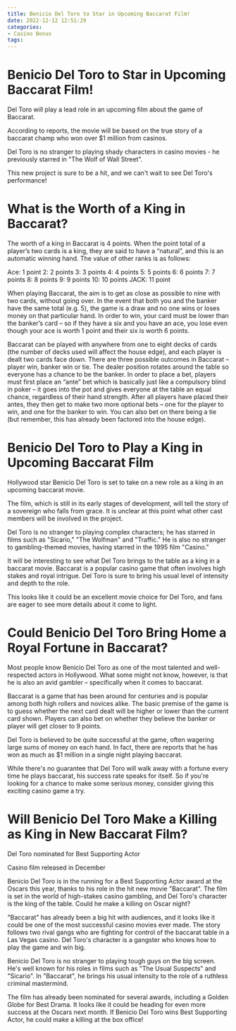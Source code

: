 ```yaml
---
title: Benicio Del Toro to Star in Upcoming Baccarat Film!
date: 2022-12-12 12:51:29
categories:
- Casino Bonus
tags:
---
```



#  Benicio Del Toro to Star in Upcoming Baccarat Film!

Del Toro will play a lead role in an upcoming film about the game of Baccarat.

According to reports, the movie will be based on the true story of a baccarat champ who won over $1 million from casinos.

Del Toro is no stranger to playing shady characters in casino movies - he previously starred in "The Wolf of Wall Street".

This new project is sure to be a hit, and we can't wait to see Del Toro's performance!

#  What is the Worth of a King in Baccarat?

The worth of a king in Baccarat is 4 points. When the point total of a player’s two cards is a king, they are said to have a “natural”, and this is an automatic winning hand. The value of other ranks is as follows:

Ace: 1 point
2: 2 points
3: 3 points
4: 4 points
5: 5 points
6: 6 points
7: 7 points 
8: 8 points 
9: 9 points 
10: 10 points
JACK: 11 point





When playing Baccarat, the aim is to get as close as possible to nine with two cards, without going over. In the event that both you and the banker have the same total (e.g. 5), the game is a draw and no one wins or loses money on that particular hand. In order to win, your card must be lower than the banker’s card – so if they have a six and you have an ace, you lose even though your ace is worth 1 point and their six is worth 6 points.





Baccarat can be played with anywhere from one to eight decks of cards (the number of decks used will affect the house edge), and each player is dealt two cards face down. There are three possible outcomes in Baccarat – player win, banker win or tie. The dealer position rotates around the table so everyone has a chance to be the banker. In order to place a bet, players must first place an “ante” bet which is basically just like a compulsory blind in poker – it goes into the pot and gives everyone at the table an equal chance, regardless of their hand strength. After all players have placed their antes, they then get to make two more optional bets – one for the player to win, and one for the banker to win. You can also bet on there being a tie (but remember, this has already been factored into the house edge).

#  Benicio Del Toro to Play a King in Upcoming Baccarat Film

Hollywood star Benicio Del Toro is set to take on a new role as a king in an upcoming baccarat movie.

The film, which is still in its early stages of development, will tell the story of a sovereign who falls from grace. It is unclear at this point what other cast members will be involved in the project.

Del Toro is no stranger to playing complex characters; he has starred in films such as "Sicario," "The Wolfman" and "Traffic." He is also no stranger to gambling-themed movies, having starred in the 1995 film "Casino."

It will be interesting to see what Del Toro brings to the table as a king in a baccarat movie. Baccarat is a popular casino game that often involves high stakes and royal intrigue. Del Toro is sure to bring his usual level of intensity and depth to the role.

This looks like it could be an excellent movie choice for Del Toro, and fans are eager to see more details about it come to light.

#  Could Benicio Del Toro Bring Home a Royal Fortune in Baccarat?

Most people know Benicio Del Toro as one of the most talented and well-respected actors in Hollywood. What some might not know, however, is that he is also an avid gambler – specifically when it comes to baccarat.

Baccarat is a game that has been around for centuries and is popular among both high rollers and novices alike. The basic premise of the game is to guess whether the next card dealt will be higher or lower than the current card shown. Players can also bet on whether they believe the banker or player will get closer to 9 points.

Del Toro is believed to be quite successful at the game, often wagering large sums of money on each hand. In fact, there are reports that he has won as much as $1 million in a single night playing baccarat.

While there's no guarantee that Del Toro will walk away with a fortune every time he plays baccarat, his success rate speaks for itself. So if you're looking for a chance to make some serious money, consider giving this exciting casino game a try.

#  Will Benicio Del Toro Make a Killing as King in New Baccarat Film?

Del Toro nominated for Best Supporting Actor

Casino film released in December

Benicio Del Toro is in the running for a Best Supporting Actor award at the Oscars this year, thanks to his role in the hit new movie "Baccarat". The film is set in the world of high-stakes casino gambling, and Del Toro's character is the king of the table. Could he make a killing on Oscar night?

"Baccarat" has already been a big hit with audiences, and it looks like it could be one of the most successful casino movies ever made. The story follows two rival gangs who are fighting for control of the baccarat table in a Las Vegas casino. Del Toro's character is a gangster who knows how to play the game and win big.

Benicio Del Toro is no stranger to playing tough guys on the big screen. He's well known for his roles in films such as "The Usual Suspects" and "Sicario". In "Baccarat", he brings his usual intensity to the role of a ruthless criminal mastermind.

The film has already been nominated for several awards, including a Golden Globe for Best Drama. It looks like it could be heading for even more success at the Oscars next month. If Benicio Del Toro wins Best Supporting Actor, he could make a killing at the box office!